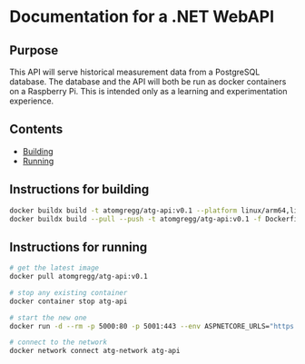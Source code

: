 # Documentation for a .NET WebAPI

## Purpose

This API will serve historical measurement data from a PostgreSQL database.
The database and the API will both be run as docker containers on a Raspberry Pi.
This is intended only as a learning and experimentation experience.

## Contents

- [Building](#instructions-for-building)
- [Running](#instructions-for-running)

## Instructions for building

```bash
docker buildx build -t atomgregg/atg-api:v0.1 --platform linux/arm64,linux/arm,linux/amd64 .
docker buildx build --pull --push -t atomgregg/atg-api:v0.1 -f Dockerfile.net8preview.raspberrypi --platform linux/arm64,linux/arm,linux/amd64 .
```

## Instructions for running

```bash
# get the latest image
docker pull atomgregg/atg-api:v0.1

# stop any existing container
docker container stop atg-api

# start the new one
docker run -d --rm -p 5000:80 -p 5001:443 --env ASPNETCORE_URLS="https://+;http://+" --env ASPNETCORE_HTTPS_PORT=5001 --env=DOTNET_RUNNING_IN_CONTAINER=true --env ASPNETCORE_Kestrel__Certificates__Default__Path=/https/atg-api.crt -e ASPNETCORE_Kestrel__Certificates__Default__KeyPath=/https/atg-api.key -v /home/piadmin/atg-api:/https/ --name atg-api atomgregg/atg-api:v0.1

# connect to the network
docker network connect atg-network atg-api